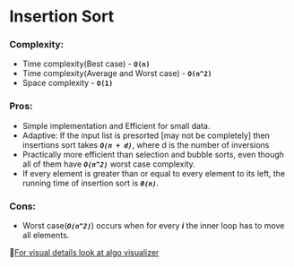 # Insertion Sort

### Complexity:
 - Time complexity(Best case) - **`O(n)`**
 - Time complexity(Average and Worst case) - **`O(n^2)`**
 - Space complexity - **`O(1)`**

 ### Pros:
 * Simple implementation and Efficient for small data.
 * Adaptive: If the input list is presorted [may not be completely] then insertions sort takes **_`O(n + d)`_**, where d is the number of inversions
 * Practically more efficient than selection and bubble sorts, even though all of them have **_`O(n^2)`_** worst case complexity.
 * If every element is greater than or equal to every element to its left, the running time of insertion sort is **_`Θ(n)`_**.

 ### Cons:
 * Worst case(**_`O(n^2)`_**) occurs when for every **_i_** the inner loop has to move all elements.


:link:[For visual details look at algo visualizer](http://algo-visualizer.jasonpark.me/#path=sorting/insertion/basic)

